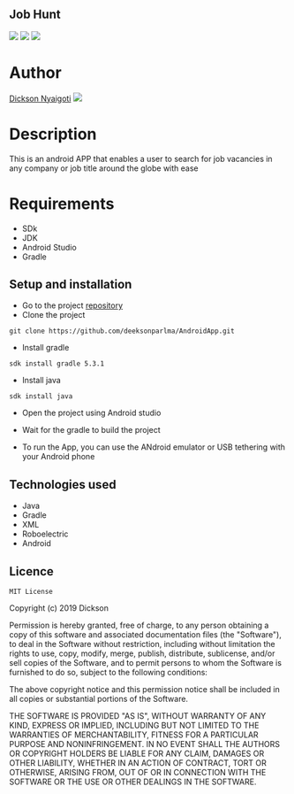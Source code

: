 ## Job Hunt

 ![](https://img.shields.io/badge/Android-project-brightgreen.svg)
 ![](https://img.shields.io/badge/Language-Java%20-orange.svg)
 ![](https://img.shields.io/badge/Tests-Roboelectric-blue.svg)


# Author
 [Dickson Nyaigoti](https://github.com/deeksonparlma) ![](https://img.shields.io/badge/Programmer-Verified-brightgreen.svg)
# Description
 This is an android APP that enables a user to search for job vacancies in any company or job title around the globe with ease

# Requirements

* SDk
* JDK
* Android Studio
* Gradle

## Setup and installation
* Go to the project [repository](https://github.com/deeksonparlma/AndroidApp)
* Clone the project

```
git clone https://github.com/deeksonparlma/AndroidApp.git
```

* Install gradle
```
sdk install gradle 5.3.1
```
* Install java
```
sdk install java
```
* Open the project using Android studio
* Wait for the gradle to build the project

* To run the App, you can use the ANdroid emulator or USB tethering with your Android phone

## Technologies used
 * Java
 * Gradle
 * XML
 * Roboelectric
 * Android

## Licence
    MIT License

Copyright (c) 2019 Dickson

Permission is hereby granted, free of charge, to any person obtaining a copy of this software and associated documentation files (the "Software"), to deal in the Software without restriction, including without limitation the rights to use, copy, modify, merge, publish, distribute, sublicense, and/or sell copies of the Software, and to permit persons to whom the Software is furnished to do so, subject to the following conditions:

The above copyright notice and this permission notice shall be included in all copies or substantial portions of the Software.

THE SOFTWARE IS PROVIDED "AS IS", WITHOUT WARRANTY OF ANY KIND, EXPRESS OR IMPLIED, INCLUDING BUT NOT LIMITED TO THE WARRANTIES OF MERCHANTABILITY, FITNESS FOR A PARTICULAR PURPOSE AND NONINFRINGEMENT. IN NO EVENT SHALL THE AUTHORS OR COPYRIGHT HOLDERS BE LIABLE FOR ANY CLAIM, DAMAGES OR OTHER LIABILITY, WHETHER IN AN ACTION OF CONTRACT, TORT OR OTHERWISE, ARISING FROM, OUT OF OR IN CONNECTION WITH THE SOFTWARE OR THE USE OR OTHER DEALINGS IN THE SOFTWARE.